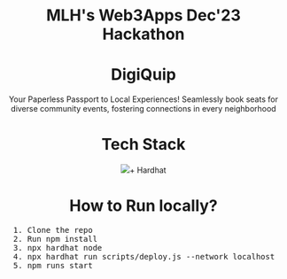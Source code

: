 <div align='center'>
<h1>MLH's Web3Apps Dec'23 Hackathon</h1>

<h1>DigiQuip</h1>
<p>
Your Paperless Passport to Local Experiences! Seamlessly book seats for diverse community events, fostering connections in every neighborhood
</p>
<h1>Tech Stack</h1>
<p align="center">
    <img src="https://skillicons.dev/icons?i=reactjs,git,github,solidity,js" />+ Hardhat 
</p>
<h1>How to Run locally?</h1>
<div align="left">
  <pre>
  1. Clone the repo
  2. Run npm install
  3. npx hardhat node
  4. npx hardhat run scripts/deploy.js --network localhost
  5. npm runs start
  </pre>
</div>
</div>



